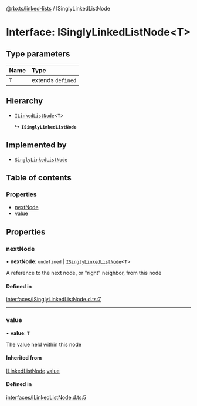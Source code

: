[@rbxts/linked-lists](../README.md) / ISinglyLinkedListNode

# Interface: ISinglyLinkedListNode<T\>

## Type parameters

| Name | Type |
| :------ | :------ |
| `T` | extends `defined` |

## Hierarchy

- [`ILinkedListNode`](ILinkedListNode.md)<`T`\>

  ↳ **`ISinglyLinkedListNode`**

## Implemented by

- [`SinglyLinkedListNode`](../classes/SinglyLinkedListNode.md)

## Table of contents

### Properties

- [nextNode](ISinglyLinkedListNode.md#nextnode)
- [value](ISinglyLinkedListNode.md#value)

## Properties

### nextNode

• **nextNode**: `undefined` \| [`ISinglyLinkedListNode`](ISinglyLinkedListNode.md)<`T`\>

A reference to the next node, or "right" neighbor, from this node

#### Defined in

[interfaces/ISinglyLinkedListNode.d.ts:7](https://github.com/daymxn/roblox-LinkedLists/blob/8baa320/src/interfaces/ISinglyLinkedListNode.d.ts#L7)

___

### value

• **value**: `T`

The value held within this node

#### Inherited from

[ILinkedListNode](ILinkedListNode.md).[value](ILinkedListNode.md#value)

#### Defined in

[interfaces/ILinkedListNode.d.ts:5](https://github.com/daymxn/roblox-LinkedLists/blob/8baa320/src/interfaces/ILinkedListNode.d.ts#L5)

